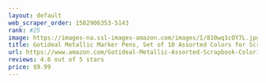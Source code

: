 ```yaml
---
layout: default 
﻿web_scraper_order: 1582906353-5143
rank: #25
image: https://images-na.ssl-images-amazon.com/images/I/810wq1cOY7L.jpg
title: Gotideal Metallic Marker Pens, Set of 10 Assorted Colors for Scrapbook Photo Album, Adult…
url: https://www.amazon.com/Gotideal-Metallic-Assorted-Scrapbook-Coloring/dp/B07F8KRPZP/ref=zg_mw_arts-crafts_25?_encoding=UTF8&psc=1&refRID=AC0VFVM6SB4FTE33VGXN
reviews: 4.6 out of 5 stars
price: $9.99 
---
```

